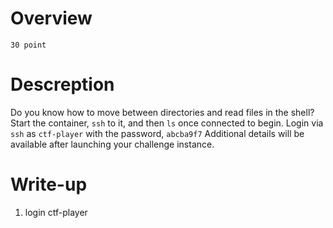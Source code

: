 # Overview #
`30 point`

# Descreption #
Do you know how to move between directories and read files in the shell? Start the container, `ssh` to it, and then `ls` once connected to begin. Login via `ssh` as `ctf-player` with the password, `abcba9f7`
Additional details will be available after launching your challenge instance.

# Write-up #
1. login ctf-player 
